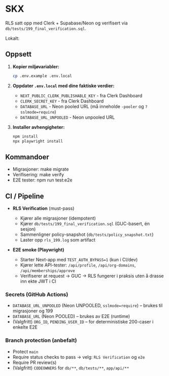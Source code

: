 # SKX

RLS satt opp med Clerk + Supabase/Neon og verifisert via `db/tests/199_final_verification.sql`.

Lokalt:

## Oppsett

1. **Kopier miljøvariabler:**
   ```bash
   cp .env.example .env.local
   ```

2. **Oppdater `.env.local` med dine faktiske verdier:**
   - `NEXT_PUBLIC_CLERK_PUBLISHABLE_KEY` - fra Clerk Dashboard
   - `CLERK_SECRET_KEY` - fra Clerk Dashboard  
   - `DATABASE_URL` - Neon pooled URL (må inneholde `-pooler` og `?sslmode=require`)
   - `DATABASE_URL_UNPOOLED` - Neon unpooled URL

3. **Installer avhengigheter:**
   ```bash
   npm install
   npx playwright install
   ```

## Kommandoer

- Migrasjoner:
  make migrate
- Verifisering:
  make verify
- E2E tester:
  npm run test:e2e

## CI / Pipeline

- **RLS Verification** (must-pass)
  - Kjører alle migrasjoner (idempotent)
  - Kjører `db/tests/199_final_verification.sql` (GUC-basert, én sesjon)
  - Sammenligner policy-snapshot (`db/tests/policy_snapshot.txt`)
  - Laster opp `rls_199.log` som artifact

- **E2E smoke (Playwright)**
  - Starter Next-app med `TEST_AUTH_BYPASS=1` (kun i CI/dev)
  - Kjører lette API-tester: `/api/profile`, `/api/org-domains`, `/api/memberships/approve`
  - Verifiserer at request → GUC → RLS fungerer i praksis uten å drasse inn ekte JWT i CI

### Secrets (GitHub Actions)

- `DATABASE_URL_UNPOOLED` (Neon UNPOOLED, `sslmode=require`) – brukes til migrasjoner og 199
- `DATABASE_URL` (Neon POOLED) – brukes av E2E (runtime)
- (Valgfritt) `ORG_ID`, `PENDING_USER_ID` – for deterministiske 200-caser i enkelte E2E

### Branch protection (anbefalt)

- Protect `main`
- Require status checks to pass → velg: `RLS Verification` og `e2e`
- Require PR review(s)
- (Valgfritt) `CODEOWNERS` for `db/**`, `db/tests/**`, `app/api/**`
